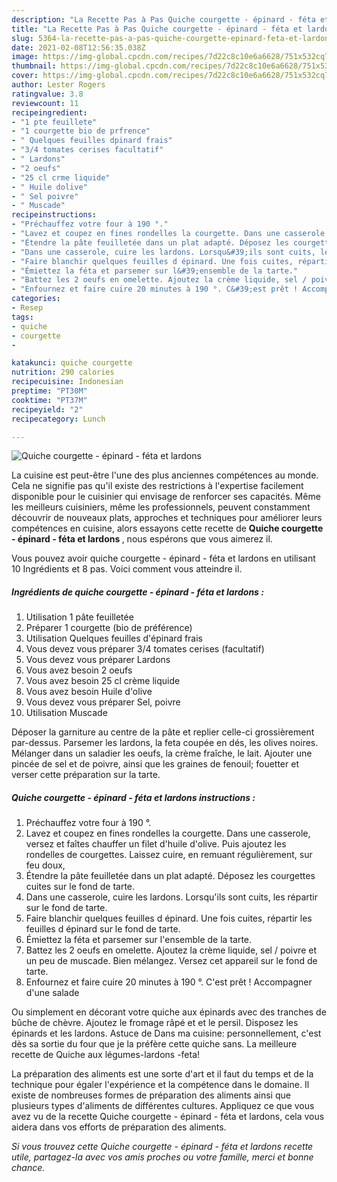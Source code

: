 ```yaml
---
description: "La Recette Pas à Pas Quiche courgette - épinard - féta et lardons"
title: "La Recette Pas à Pas Quiche courgette - épinard - féta et lardons"
slug: 5364-la-recette-pas-a-pas-quiche-courgette-epinard-feta-et-lardons
date: 2021-02-08T12:56:35.038Z
image: https://img-global.cpcdn.com/recipes/7d22c8c10e6a6628/751x532cq70/quiche-courgette-epinard-feta-et-lardons-photo-principale-de-la-recette.jpg
thumbnail: https://img-global.cpcdn.com/recipes/7d22c8c10e6a6628/751x532cq70/quiche-courgette-epinard-feta-et-lardons-photo-principale-de-la-recette.jpg
cover: https://img-global.cpcdn.com/recipes/7d22c8c10e6a6628/751x532cq70/quiche-courgette-epinard-feta-et-lardons-photo-principale-de-la-recette.jpg
author: Lester Rogers
ratingvalue: 3.8
reviewcount: 11
recipeingredient:
- "1 pte feuillete"
- "1 courgette bio de prfrence"
- " Quelques feuilles dpinard frais"
- "3/4 tomates cerises facultatif"
- " Lardons"
- "2 oeufs"
- "25 cl crme liquide"
- " Huile dolive"
- " Sel poivre"
- " Muscade"
recipeinstructions:
- "Préchauffez votre four à 190 °."
- "Lavez et coupez en fines rondelles la courgette. Dans une casserole, versez et faîtes chauffer un filet d&#39;huile d&#39;olive. Puis ajoutez les rondelles de courgettes. Laissez cuire, en remuant régulièrement, sur feu doux,"
- "Étendre la pâte feuilletée dans un plat adapté. Déposez les courgettes cuites sur le fond de tarte."
- "Dans une casserole, cuire les lardons. Lorsqu&#39;ils sont cuits, les répartir sur le fond de tarte."
- "Faire blanchir quelques feuilles d épinard. Une fois cuites, répartir les feuilles d épinard sur le fond de tarte."
- "Émiettez la féta et parsemer sur l&#39;ensemble de la tarte."
- "Battez les 2 oeufs en omelette. Ajoutez la crème liquide, sel / poivre et un peu de muscade. Bien mélangez. Versez cet appareil sur le fond de tarte."
- "Enfournez et faire cuire 20 minutes à 190 °. C&#39;est prêt ! Accompagner d&#39;une salade"
categories:
- Resep
tags:
- quiche
- courgette
- 

katakunci: quiche courgette  
nutrition: 290 calories
recipecuisine: Indonesian
preptime: "PT30M"
cooktime: "PT37M"
recipeyield: "2"
recipecategory: Lunch

---
```



![Quiche courgette - épinard - féta et lardons](https://img-global.cpcdn.com/recipes/7d22c8c10e6a6628/751x532cq70/quiche-courgette-epinard-feta-et-lardons-photo-principale-de-la-recette.jpg)

La cuisine est peut-être l'une des plus anciennes compétences au monde. Cela ne signifie pas qu'il existe des restrictions à l'expertise facilement disponible pour le cuisinier qui envisage de renforcer ses capacités. Même les meilleurs cuisiniers, même les professionnels, peuvent constamment découvrir de nouveaux plats, approches et techniques pour améliorer leurs compétences en cuisine, alors essayons cette recette de <strong> Quiche courgette - épinard - féta et lardons </strong>, nous espérons que vous aimerez il.

<!--inarticleads1-->

Vous pouvez avoir quiche courgette - épinard - féta et lardons en utilisant 10 Ingrédients et 8 pas. Voici comment vous atteindre il.

##### Ingrédients de quiche courgette - épinard - féta et lardons :

1. Utilisation 1 pâte feuilletée
1. Préparer 1 courgette (bio de préférence)
1. Utilisation  Quelques feuilles d&#39;épinard frais
1. Vous devez vous préparer 3/4 tomates cerises (facultatif)
1. Vous devez vous préparer  Lardons
1. Vous avez besoin 2 oeufs
1. Vous avez besoin 25 cl crème liquide
1. Vous avez besoin  Huile d&#39;olive
1. Vous devez vous préparer  Sel, poivre
1. Utilisation  Muscade


Déposer la garniture au centre de la pâte et replier celle-ci grossièrement par-dessus. Parsemer les lardons, la feta coupée en dés, les olives noires. Mélanger dans un saladier les oeufs, la crème fraîche, le lait. Ajouter une pincée de sel et de poivre, ainsi que les graines de fenouil; fouetter et verser cette préparation sur la tarte. 

<!--inarticleads2-->

##### Quiche courgette - épinard - féta et lardons instructions :

1. Préchauffez votre four à 190 °.
1. Lavez et coupez en fines rondelles la courgette. Dans une casserole, versez et faîtes chauffer un filet d&#39;huile d&#39;olive. Puis ajoutez les rondelles de courgettes. Laissez cuire, en remuant régulièrement, sur feu doux,
1. Étendre la pâte feuilletée dans un plat adapté. Déposez les courgettes cuites sur le fond de tarte.
1. Dans une casserole, cuire les lardons. Lorsqu&#39;ils sont cuits, les répartir sur le fond de tarte.
1. Faire blanchir quelques feuilles d épinard. Une fois cuites, répartir les feuilles d épinard sur le fond de tarte.
1. Émiettez la féta et parsemer sur l&#39;ensemble de la tarte.
1. Battez les 2 oeufs en omelette. Ajoutez la crème liquide, sel / poivre et un peu de muscade. Bien mélangez. Versez cet appareil sur le fond de tarte.
1. Enfournez et faire cuire 20 minutes à 190 °. C&#39;est prêt ! Accompagner d&#39;une salade


Ou simplement en décorant votre quiche aux épinards avec des tranches de bûche de chèvre. Ajoutez le fromage râpé et et le persil. Disposez les épinards et les lardons. Astuce de Dans ma cuisine: personnellement, c&#39;est dès sa sortie du four que je la préfère cette quiche sans. La meilleure recette de Quiche aux légumes-lardons -feta! 

<!--inarticleads1-->

<p>
La préparation des aliments est une sorte d'art et il faut du temps et de la technique pour égaler l'expérience et la compétence dans le domaine. Il existe de nombreuses formes de préparation des aliments ainsi que plusieurs types d'aliments de différentes cultures. Appliquez ce que vous avez vu de la recette Quiche courgette - épinard - féta et lardons, cela vous aidera dans vos efforts de préparation des aliments.
</p>

<p>
<i>Si vous trouvez cette Quiche courgette - épinard - féta et lardons recette utile, partagez-la avec vos amis proches ou votre famille, merci et bonne chance.</i>
</p>
